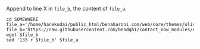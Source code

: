 Append to line X in `file_b`, the content of `file_a`.

```shell
cd SOMEWHERE
file_a='/home/hanekudai/public_html/benaharoni.com/web/core/themes/olivero/templates/layout/page.html.twig'
file_b='https://raw.githubusercontent.com/bendqh1/contact_now_modules/refs/heads/main/index.html'
wget $file_b
sed '133 r $file_b' $file_a
```
